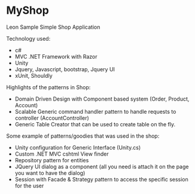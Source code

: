 # MyShop
Leon Sample Simple Shop Application

Technology used:
  - c#
  - MVC .NET Framework with Razor
  - Unity
  - Jquery, Javascript, bootstrap, Jquery UI
  - xUnit, Shouldly

Highlights of the patterns in Shop:
  - Domain Driven Design with Component based system (Order, Product, Account)
  - Scalable Generic command handler pattern to handle requests to controller (AccountController)
  - Generic Table Creator that can be used to create table on the fly.

Some example of patterns/goodies that was used in the shop:
  - Unity configuration for Generic Interface (Unity.cs)
  - Custom .NET MVC cshtml View finder
  - Repository pattern for entities
  - JQuery UI dialog as a component (all you need is attach it on the page you want to have the dialog)
  - Session with Facade & Strategy pattern to access the specific session for the user
